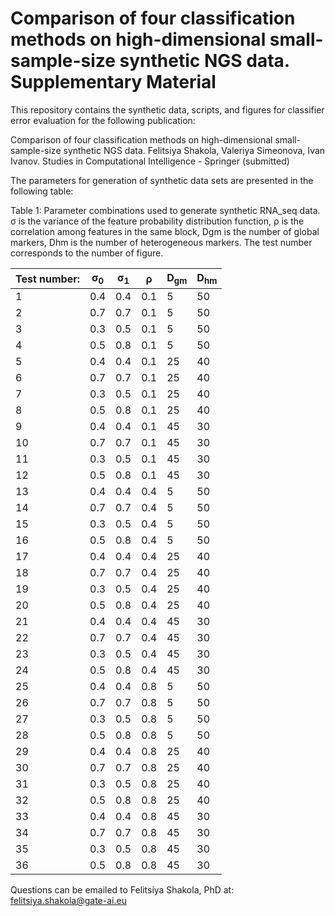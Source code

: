 # Comparison of four classification methods on high-dimensional small-sample-size synthetic NGS data. Supplementary Material


This repository contains the synthetic data, scripts, and figures for classifier error evaluation for the following publication:

Comparison of four classification methods on high-dimensional small-sample-size synthetic NGS data. Felitsiya Shakola, Valeriya Simeonova, Ivan Ivanov. Studies in Computational Intelligence - Springer (submitted)

The parameters for generation of synthetic data sets are presented in the following table:

Table 1: Parameter combinations used to generate synthetic RNA_seq data. σ is the variance of the feature probability distribution function, ρ is the correlation among features in the same block, Dgm is the number of global markers, Dhm is the number of heterogeneous markers. The test number corresponds to the number of figure.

Test number: | σ<sub>0</sub> | σ<sub>1</sub> | ρ | D<sub>gm</sub> | D<sub>hm</sub>
--- | --- | --- | --- | --- | ---
1 | 0.4 | 0.4 | 0.1 | 5 | 50
2 | 0.7 | 0.7 | 0.1 | 5 | 50
3 | 0.3 | 0.5 | 0.1 | 5 | 50
4 | 0.5 | 0.8 | 0.1 | 5 | 50
5 | 0.4 | 0.4 | 0.1 | 25 | 40
6 | 0.7 | 0.7 | 0.1 | 25 | 40
7 | 0.3 | 0.5 | 0.1 | 25 | 40
8 | 0.5 | 0.8 | 0.1 | 25 | 40
9 | 0.4 | 0.4 | 0.1 | 45 | 30
10 | 0.7 | 0.7 | 0.1 | 45 | 30
11 | 0.3 | 0.5 | 0.1 | 45 | 30
12 | 0.5 | 0.8 | 0.1 | 45 | 30
13 | 0.4 | 0.4 | 0.4 | 5 | 50
14 | 0.7 | 0.7 | 0.4 | 5 | 50
15 | 0.3 | 0.5 | 0.4 | 5 | 50
16 | 0.5 | 0.8 | 0.4 | 5 | 50
17 | 0.4 | 0.4 | 0.4 | 25 | 40
18 | 0.7 | 0.7 | 0.4 | 25 | 40
19 | 0.3 | 0.5 | 0.4 | 25 | 40
20 | 0.5 | 0.8 | 0.4 | 25 | 40
21 | 0.4 | 0.4 | 0.4 | 45 | 30
22 | 0.7 | 0.7 | 0.4 | 45 | 30
23 | 0.3 | 0.5 | 0.4 | 45 | 30
24 | 0.5 | 0.8 | 0.4 | 45 | 30
25 | 0.4 | 0.4 | 0.8 | 5 | 50
26 | 0.7 | 0.7 | 0.8 | 5 | 50
27 | 0.3 | 0.5 | 0.8 | 5 | 50
28 | 0.5 | 0.8 | 0.8 | 5 | 50
29 | 0.4 | 0.4 | 0.8 | 25 | 40
30 | 0.7 | 0.7 | 0.8 | 25 | 40
31 | 0.3 | 0.5 | 0.8 | 25 | 40
32 | 0.5 | 0.8 | 0.8 | 25 | 40
33 | 0.4 | 0.4 | 0.8 | 45 | 30
34 | 0.7 | 0.7 | 0.8 | 45 | 30
35 | 0.3 | 0.5 | 0.8 | 45 | 30
36 | 0.5 | 0.8 | 0.8 | 45 | 30


Questions can be emailed to Felitsiya Shakola, PhD at: felitsiya.shakola@gate-ai.eu